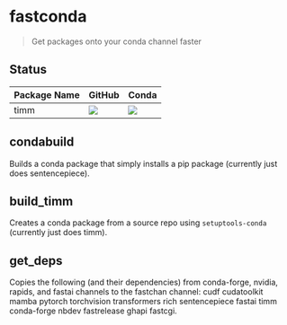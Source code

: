 # fastconda

> Get packages onto your conda channel faster

## Status

Package Name | GitHub | Conda |
-- | -- | --
timm | ![](https://img.shields.io/github/v/release/rwightman/pytorch-image-models) | ![](https://img.shields.io/conda/vn/fastai/timm) |


## condabuild

Builds a conda package that simply installs a pip package (currently just does sentencepiece).

## build_timm

Creates a conda package from a source repo using `setuptools-conda` (currently just does timm).

## get_deps

Copies the following (and their dependencies) from conda-forge, nvidia, rapids, and fastai channels to the fastchan channel: cudf cudatoolkit mamba pytorch torchvision transformers rich sentencepiece fastai timm conda-forge nbdev fastrelease ghapi fastcgi.
